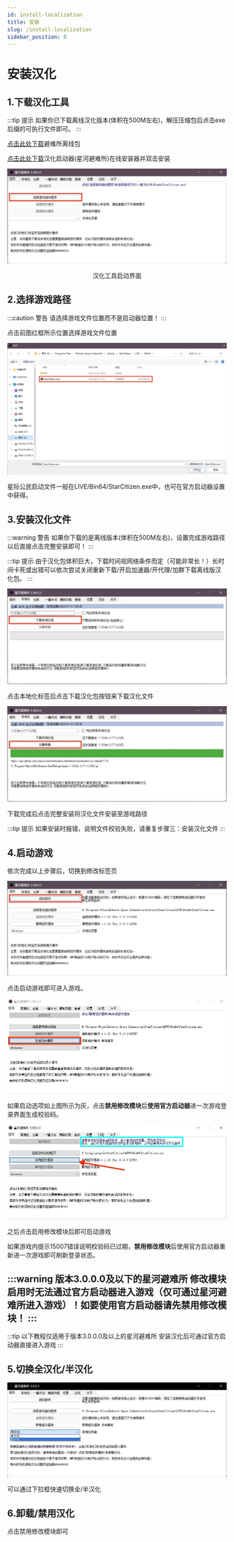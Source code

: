 ```yaml
---
id: install-localization
title: 安装
slug: /install-localization
sidebar_position: 0
---
```

# 安装汉化

## 1.下载汉化工具

:::tip 提示
如果你已下载离线汉化版本(体积在500M左右)，解压压缩包后点击exe后缀的可执行文件即可。
:::

[点击此处下载](https://pan.baidu.com/s/1oqFhJINU_tkgLb__XJSgLg?pwd=kira)避难所离线包

<!--[点击此处下载](https://pan.baidu.com/s/11-VofW__GiJbtrGxcmUVDQ?pwd=kira)避难所离线包镖局版 -->

[点击此处下载](https://image.biaoju.site/starcitizen/app/StarRefuge.0.1.msi)汉化启动器(星河避难所)在线安装器并双击安装

![](img/汉化启动界面.jpg)

<center>汉化工具启动界面</center>

## 2.选择游戏路径
:::caution 警告
请选择游戏文件位置而不是启动器位置！
:::

点击前图红框所示位置选择游戏文件位置

![](img/选择游戏位置.jpg)

星际公民启动文件一般在LIVE/Bin64/StarCitizen.exe中，也可在官方启动器设置中获得。

## 3.安装汉化文件

:::warning 警告
如果你下载的是离线版本(体积在500M左右)，设置完成游戏路径以后直接点击完整安装即可！
:::

:::tip 提示
由于汉化包体积巨大，下载时间视网络条件而定（可能非常长！）长时间卡死或出错可以依次尝试关闭重新下载/开启加速器/开代理/加群下载离线版汉化包。
:::

![](img/安装汉化文件.jpg)

点击本地化标签后点击下载汉化包按钮来下载汉化文件

![](img/下载完成.jpg)

下载完成后点击完整安装将汉化文件安装至游戏路径

:::tip 提示
如果安装时报错，说明文件校验失败，请重复步骤三：安装汉化文件
:::

## 4.启动游戏

依次完成以上步骤后，切换到修改标签页

![](img/启动游戏.jpg)

点击启动游戏即可进入游戏。

![](img/禁用修改模块.jpg)

如果启动选项如上图所示为灰，点击**禁用修改模块**后**使用官方启动器**进一次游戏登录界面生成校验码。

![](img/启用修改模块.jpg)

之后点击启用修改模块后即可启动游戏

如果游戏内提示15007错误说明校验码已过期，**禁用修改模块**后使用官方启动器重新进一次游戏即可刷新登录状态。

:::warning 版本3.0.0.0及以下的星河避难所
修改模块启用时无法通过官方启动器进入游戏（仅可通过星河避难所进入游戏）！如要使用官方启动器请先禁用修改模块！
:::
---
:::tip 以下教程仅适用于版本3.0.0.0及以上的星河避难所
安装汉化后可通过官方启动器直接进入游戏
:::

## 5.切换全汉化/半汉化
![](img/切换汉化.png)

可以通过下拉框快速切换全/半汉化

## 6.卸载/禁用汉化

点击禁用修改模块即可